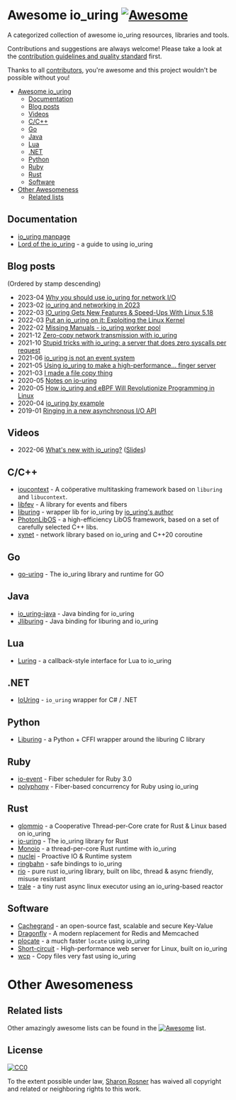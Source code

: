 # Awesome io_uring [![Awesome](https://cdn.rawgit.com/sindresorhus/awesome/d7305f38d29fed78fa85652e3a63e154dd8e8829/media/badge.svg)](https://github.com/sindresorhus/awesome)

A categorized collection of awesome io_uring resources, libraries and tools.

Contributions and suggestions are always welcome! Please take a look at the
[contribution guidelines and quality
standard](https://github.com/ciconia/awesome-io_uring/blob/master/CONTRIBUTING.md)
first.

Thanks to all
[contributors](https://github.com/ciconia/awesome-io_uring/graphs/contributors),
you're awesome and this project wouldn't be possible without you!

* [Awesome io_uring](#awesome-io_uring)
  * [Documentation](#documentation)
  * [Blog posts](#blog-posts)
  * [Videos](#videos)
  * [C/C++](#cc)
  * [Go](#go)
  * [Java](#java)
  * [Lua](#lua)
  * [.NET](#net)
  * [Python](#python)
  * [Ruby](#ruby)
  * [Rust](#rust)
  * [Software](#software)
* [Other Awesomeness](#other-awesomeness)
  * [Related lists](#related-lists)

## Documentation

* [io_uring manpage](https://www.mankier.com/7/io_uring)
* [Lord of the io_uring](https://unixism.net/loti/) - a guide to using io_uring

## Blog posts

(Ordered by stamp descending)

* 2023-04 [Why you should use io_uring for network I/O](https://developers.redhat.com/articles/2023/04/12/why-you-should-use-iouring-network-io)
* 2023-02 [io_uring and networking in 2023](https://github.com/axboe/liburing/wiki/io_uring-and-networking-in-2023)
* 2022-03 [IO_uring Gets New Features & Speed-Ups With Linux 5.18](https://www.phoronix.com/scan.php?page=news_item&px=Linux-5.18-IO_uring)
* 2022-03 [Put an io_uring on it: Exploiting the Linux Kernel](https://www.graplsecurity.com/post/iou-ring-exploiting-the-linux-kernel)
* 2022-02 [Missing Manuals - io_uring worker pool](https://blog.cloudflare.com/missing-manuals-io_uring-worker-pool/)
* 2021-12 [Zero-copy network transmission with
  io_uring](https://lwn.net/Articles/879724/)
* 2021-10 [Stupid tricks with io_uring: a server that does zero syscalls per
  request](https://wjwh.eu/posts/2021-10-01-no-syscall-server-iouring.html)
* 2021-06 [io_uring is not an event
  system](https://despairlabs.com/posts/2021-06-16-io-uring-is-not-an-event-system/)
* 2021-05 [Using io_uring to make a high-performance... finger server](https://drewdevault.com/2021/05/24/io_uring-finger-server.html)
* 2021-03 [I made a file copy thing](https://wheybags.com/blog/wcp.html)
* 2020-05 [Notes on io-uring](https://boats.gitlab.io/blog/post/io-uring/)
* 2020-05 [How io_uring and eBPF Will Revolutionize Programming in
  Linux](https://www.scylladb.com/2020/05/05/how-io_uring-and-ebpf-will-revolutionize-programming-in-linux/)
* 2020-04 [io_uring by
  example](https://unixism.net/2020/04/io-uring-by-example-article-series/)
* 2019-01 [Ringing in a new asynchronous I/O
  API](https://lwn.net/Articles/776703/)

## Videos

* 2022-06 [What's new with io_uring?](https://youtu.be/v--rVT4RsCE?t=2045) ([Slides](https://kernel.dk/axboe-kr2022.pdf))

## C/C++

* [ioucontext](https://github.com/pallas/ioucontext) - A coöperative
  multitasking framework based on `liburing` and `libucontext`.
* [libfev](https://github.com/patrykstefanski/libfev) - A library for events and
  fibers
* [liburing](https://github.com/axboe/liburing/) - wrapper lib for io_uring by
  [io_uring's author](https://github.com/axboe)
* [PhotonLibOS](https://github.com/alibaba/PhotonLibOS) - a high-efficiency LibOS framework, based on a set of carefully selected C++ libs.
* [xynet](https://github.com/xuanyi-fu/xynet) - network library based on
  io_uring and C++20 coroutine

## Go

* [go-uring](https://github.com/godzie44/go-uring) - The io_uring library and
  runtime for GO

## Java

* [io_uring-java](https://github.com/ChinaXing/io_uring-java) - Java binding for
  io_uring
* [Jliburing](https://github.com/Sammers21/Jliburing) - Java binding for
  liburing and io_uring

## Lua

* [Luring](https://github.com/thislight/luring) - a callback-style interface for
  Lua to io_uring

## .NET

* [IoUring](https://github.com/tkp1n/IoUring) - `io_uring` wrapper for C# / .NET

## Python

* [Liburing](https://github.com/YoSTEALTH/Liburing) - a Python + CFFI wrapper
  around the liburing C library

## Ruby

* [io-event](https://github.com/socketry/io-event/) - Fiber scheduler for Ruby 3.0
* [polyphony](https://github.com/digital-fabric/polyphony) - Fiber-based
  concurrency for Ruby using io_uring

## Rust

* [glommio](https://github.com/DataDog/glommio) - a Cooperative Thread-per-Core
  crate for Rust & Linux based on io_uring
* [io-uring](https://github.com/tokio-rs/io-uring) - The io_uring library for
  Rust
* [Monoio](https://github.com/bytedance/monoio) - a thread-per-core Rust runtime
  with io_uring
* [nuclei](https://github.com/vertexclique/nuclei) - Proactive IO & Runtime system
* [ringbahn](https://github.com/ringbahn/ringbahn) - safe bindings to io_uring
* [rio](https://github.com/spacejam/rio) - pure rust io_uring library, built on
  libc, thread & async friendly, misuse resistant
* [trale](https://github.com/hexagonal-sun/trale) - a tiny rust async linux executor
  using an io_uring-based reactor

## Software

* [Cachegrand](https://github.com/danielealbano/cachegrand) - an open-source
  fast, scalable and secure Key-Value
* [Dragonfly](https://github.com/dragonflydb/dragonfly) - A modern replacement for Redis and Memcached
* [plocate](https://plocate.sesse.net/) - a much faster `locate` using io_uring
* [Short-circuit](https://github.com/3541/short-circuit) - High-performance web
  server for Linux, built on io_uring
* [wcp](https://github.com/wheybags/wcp) - Copy files very fast using io_uring

# Other Awesomeness

## Related lists

Other amazingly awesome lists can be found in the
[![Awesome](https://cdn.rawgit.com/sindresorhus/awesome/d7305f38d29fed78fa85652e3a63e154dd8e8829/media/badge.svg)](https://github.com/sindresorhus/awesome)
list.

## License

[![CC0](https://i.creativecommons.org/p/zero/1.0/88x31.png)](https://creativecommons.org/publicdomain/zero/1.0/)

To the extent possible under law, [Sharon Rosner](http://github.com/ciconia) has
waived all copyright and related or neighboring rights to this work.

